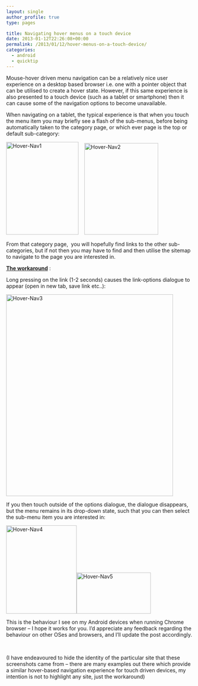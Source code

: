 ```yaml
---
layout: single
author_profile: true
type: pages

title: Navigating hover menus on a touch device
date: 2013-01-12T22:26:08+00:00
permalink: /2013/01/12/hover-menus-on-a-touch-device/
categories:
  - android
  - quicktip
---
```

Mouse-hover driven menu navigation can be a relatively nice user experience on a desktop based browser i.e. one with a pointer object that can be utilised to create a hover state. However, if this same experience is also presented to a touch device (such as a tablet or smartphone) then it can cause some of the navigation options to become unavailable.

When navigating on a tablet, the typical experience is that when you touch the menu item you may briefly see a flash of the sub-menus, before being automatically taken to the category page, or which ever page is the top or default sub-category:

<img class="alignnone size-full wp-image-1053" alt="Hover-Nav1" src="http://ox10.it/allbs/wp-content/uploads/2013/01/Hover-Nav11.png" width="195" height="250" />    <img class="size-full wp-image-1046 alignnone" alt="Hover-Nav2" src="http://ox10.it/allbs/wp-content/uploads/2013/01/Hover-Nav2.png" width="199" height="247" />

From that category page,  you will hopefully find links to the other sub-categories, but if not then you may have to find and then utilise the sitemap to navigate to the page you are interested in.

**<span style="text-decoration: underline;" data-mce-mark="1">The workaround</span>** :

Long pressing on the link (1-2 seconds) causes the link-options dialogue to appear (open in new tab, save link etc..):

<img class="alignnone size-full wp-image-1047" alt="Hover-Nav3" src="http://ox10.it/allbs/wp-content/uploads/2013/01/Hover-Nav3.png" width="450" height="544" />

If you then touch outside of the options dialogue, the dialogue disappears, but the menu remains in its drop-down state, such that you can then select the sub-menu item you are interested in:

 <img class="alignnone size-full wp-image-1048" alt="Hover-Nav4" src="http://ox10.it/allbs/wp-content/uploads/2013/01/Hover-Nav4.png" width="190" height="238" /><img class="alignnone size-medium wp-image-1049" alt="Hover-Nav5" src="http://ox10.it/allbs/wp-content/uploads/2013/01/Hover-Nav5-300x168.png" width="200" height="111" />

This is the behaviour I see on my Android devices when running Chrome browser &#8211; I hope it works for you. I&#8217;d appreciate any feedback regarding the behaviour on other OSes and browsers, and I&#8217;ll update the post accordingly.

&nbsp;

(I have endeavoured to hide the identity of the particular site that these screenshots came from &#8211; there are many examples out there which provide a similar hover-based navigation experience for touch driven devices, my intention is not to highlight any site, just the workaround)
